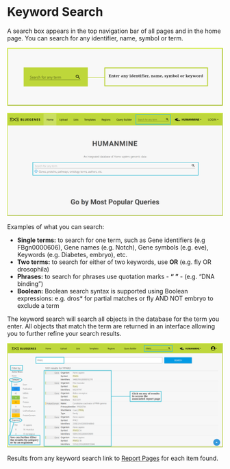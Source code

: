 # Keyword Search

A search box appears in the top navigation bar of all pages and in the home page. You can search for any identifier, name, symbol or term.

![Search bar in the top navigation bar](../../.gitbook/assets/search-mini-with-border.png)

![Search bars in the homepage](../../.gitbook/assets/homepage-search%20%281%29.png)

Examples of what you can search:

* **Single terms:** to search for one term, such as Gene identifiers \(e.g FBgn0000606\), Gene names \(e.g. Notch\), Gene symbols \(e.g. eve\), Keywords \(e.g. Diabetes, embryo\), etc. 
* **Two terms:** to search for either of two keywords, use **OR** \(e.g. fly OR drosophila\)
* **Phrases:** to search for phrases use quotation marks - **“ ”** -   \(e.g. “DNA binding”\)
* **Boolean:** Boolean search syntax is supported using Boolean expressions: e.g. dros\* for partial matches or fly AND NOT embryo to exclude a term

The keyword search will search all objects in the database for the term you enter. All objects that match the term are returned in an interface allowing you to further refine your search results. 

![Keyword search](../../.gitbook/assets/keyword-search-1-edited.png)

Results from any keyword search link to [Report Pages](https://flymine.readthedocs.io/en/latest/report-pages/Documentationreportpages.html#reportpages) for each item found. 

